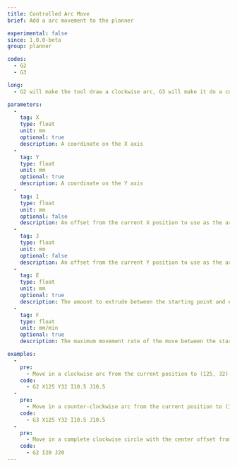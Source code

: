 ```yaml
---
title: Controlled Arc Move
brief: Add a arc movement to the planner

experimental: false
since: 1.0.0-beta
group: planner

codes:
  - G2
  - G3

long:
  - G2 will make the tool draw a clockwise arc, G3 will make it do a counter-clockwise arc. Arcs are drawn as perfect circular segments, with the number of degrees (hence, length) determined by the angular difference between the start point and the end point with respect to the center point, by default G2/G3 will draw arcs with 1mm segments, so arcs below that threshold are not recommended.

parameters:
  -
    tag: X
    type: float
    unit: mm
    optional: true
    description: A coordinate on the X axis
  -
    tag: Y
    type: float
    unit: mm
    optional: true
    description: A coordinate on the Y axis
  -
    tag: I
    type: float
    unit: mm
    optional: false
    description: An offset from the current X position to use as the arc center
  -
    tag: J
    type: float
    unit: mm
    optional: false
    description: An offset from the current Y position to use as the arc center
  -
    tag: E
    type: float
    unit: mm
    optional: true
    description: The amount to extrude between the starting point and ending point
  -
    tag: F
    type: float
    unit: mm/min
    optional: true
    description: The maximum movement rate of the move between the starting and ending point

examples:
  -
    pre:
      - Move in a clockwise arc from the current position to (125, 32) with the center offset from the current position by (10.5, 10.5).
    code:
      - G2 X125 Y32 I10.5 J10.5
  -
    pre:
      - Move in a counter-clockwise arc from the current position to (125, 32) with the center offset from the current position by (10.5, 10.5).
    code:
      - G3 X125 Y32 I10.5 J10.5
  -
    pre:
      - Move in a complete clockwise circle with the center offset from the current position by 20, 20.
    code:
      - G2 I20 J20
---
```

